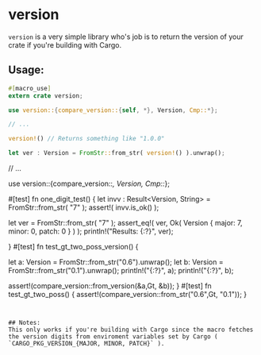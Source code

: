 # version
`version` is a very simple library who's job is to return the version of your crate if you're building with Cargo.

## Usage:
```rust
#[macro_use]
extern crate version;

use version::{compare_version::{self, *}, Version, Cmp::*};

// ...

version!() // Returns something like "1.0.0"

let ver : Version = FromStr::from_str( version!() ).unwrap();

```

// ...

use version::{compare_version::*, Version, Cmp::*};


#[test]
fn one_digit_test() {
  let invv : Result<Version, String> = FromStr::from_str( "7" );
  assert!( invv.is_ok() );

  let ver = FromStr::from_str( "7" );
  assert_eq!( ver, Ok( Version { major: 7, minor: 0, patch: 0 } ) );
  println!("Results: {:?}", ver);
  
}
#[test]
fn test_gt_two_poss_version() {

  let a: Version  = FromStr::from_str("0.6").unwrap();
  let b: Version  = FromStr::from_str("0.1").unwrap();
  println!("{:?}", a);
  println!("{:?}", b);
  
  assert!(compare_version::from_version(&a,Gt, &b));
}
#[test]
fn test_gt_two_poss() {
    assert!(compare_version::from_str("0.6",Gt, "0.1"));
}

```


## Notes:
This only works if you're building with Cargo since the macro fetches the version digits from enviroment variables set by Cargo ( `CARGO_PKG_VERSION_{MAJOR, MINOR, PATCH}` ).
